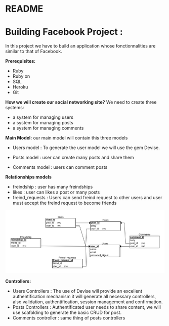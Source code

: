 # README
# Building Facebook Project :
 In this project we have to build an application whose fonctionnalities are similar to that of Facebook.

 **Prerequisites:**
 * Ruby
 * Ruby on
 * SQL
 * Heroku
 * Git

 **How we will create our social networking site?**
 We need to create three systems:
 * a system for managing users
 * a system for managing posts
 * a system for managing comments

**Main Model:**
our main model will contain this three models

* Users model : To generate the user model we will use the gem Devise.

* Posts model : user can create many posts and share them
* Comments model : users can comment posts

**Relationships models**
* freindship : user has many freindships
* likes : user can likes a post or many posts
* freind_requests : Users can send freind request to other users and user must accept the freind request to become friends

![Entity Relationship Diagram](./db_diagram.png)

**Controllers:**
* Users Controllers : The use of Devise will provide an excellent authentification mechanism it will generate all necessary controllers, also validation, authentification, session management and confirmation.
* Posts Controllers : Authentificated user needs to share content, we will use scafolding to generate the basic CRUD for post.
* Comments controller : same thing of posts controllers 
